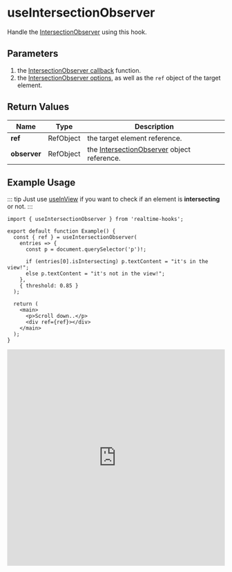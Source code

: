 # useIntersectionObserver

Handle the [IntersectionObserver](https://developer.mozilla.org/en-US/docs/Web/API/IntersectionObserver) using this hook.

## Parameters

1. the [IntersectionObserver callback](https://developer.mozilla.org/en-US/docs/Web/API/IntersectionObserver/IntersectionObserver#callback) function.
2. the [IntersectionObserver options](https://developer.mozilla.org/en-US/docs/Web/API/IntersectionObserver/IntersectionObserver#options), as well as the `ref` object of the target element.

## Return Values

| Name         | Type      | Description                                                                                                                              |
| ------------ | --------- | ---------------------------------------------------------------------------------------------------------------------------------------- |
| **ref**      | RefObject | the target element reference.                                                                                                            |
| **observer** | RefObject | the [IntersectionObserver](https://developer.mozilla.org/en-US/docs/Web/API/IntersectionObserver/IntersectionObserver) object reference. |

## Example Usage

::: tip
Just use [useInView](./useInView) if you want to check if an element is **intersecting** or not.
:::

```tsx
import { useIntersectionObserver } from 'realtime-hooks';

export default function Example() {
  const { ref } = useIntersectionObserver(
    entries => {
      const p = document.querySelector('p')!;

      if (entries[0].isIntersecting) p.textContent = "it's in the view!";
      else p.textContent = "it's not in the view!";
    },
    { threshold: 0.85 }
  );

  return (
    <main>
      <p>Scroll down..</p>
      <div ref={ref}></div>
    </main>
  );
}
```

<iframe src="https://codesandbox.io/embed/useintersection-pywf6m?fontsize=14&hidenavigation=1&module=%2Fsrc%2FComponent.tsx&theme=dark" style="width:100%; height:500px; border:0; overflow:hidden;" title="useIntersection" allow="accelerometer; ambient-light-sensor; camera; encrypted-media; geolocation; gyroscope; hid; microphone; midi; payment; usb; vr; xr-spatial-tracking" sandbox="allow-forms allow-modals allow-popups allow-presentation allow-same-origin allow-scripts"></iframe>
